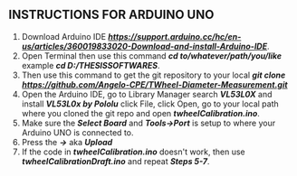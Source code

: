 ## INSTRUCTIONS FOR ARDUINO UNO ##
1. Download Arduino IDE **_https://support.arduino.cc/hc/en-us/articles/360019833020-Download-and-install-Arduino-IDE_**.
2. Open Terminal then use this command **_cd to/whatever/path/you/like_** example **_cd D:/THESISSOFTWARES_**.
3. Then use this command to get the git repository to your local **_git clone https://github.com/Angelo-CPE/TWheel-Diameter-Measurement.git_**
4. Open the Arduino IDE, go to Library Manager search **_VL53L0X_** and install **_VL53L0x by Pololu_** click File, click Open, go to your local path where you cloned the git repo and open **_twheelCalibration.ino_**.
5. Make sure the **_Select Board_** and **_Tools->Port_** is setup to where your Arduino UNO is connected to.
6. Press the **_->_** aka **_Upload_**
7. If the code in **_twheelCalibration.ino_** doesn't work, then use **_twheelCalibrationDraft.ino_** and repeat **_Steps 5-7_**.
